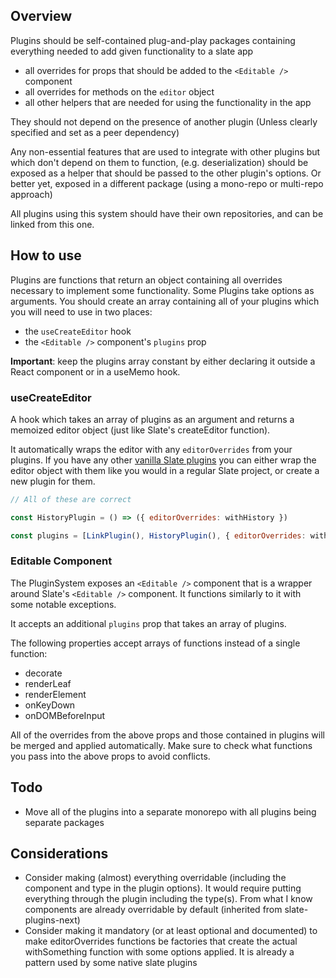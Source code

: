 ## Overview

Plugins should be self-contained plug-and-play packages containing everything needed to add given functionality to a slate app

- all overrides for props that should be added to the `<Editable />` component
- all overrides for methods on the `editor` object
- all other helpers that are needed for using the functionality in the app

They should not depend on the presence of another plugin (Unless clearly specified and set as a peer dependency)

Any non-essential features that are used to integrate with other plugins but which don't depend on them to function, (e.g. deserialization) should be exposed as a helper that should be passed to the other plugin's options. Or better yet, exposed in a different package (using a mono-repo or multi-repo approach)

All plugins using this system should have their own repositories, and can be linked from this one.

## How to use

Plugins are functions that return an object containing all overrides necessary to implement some functionality. Some Plugins take options as arguments. You should create an array containing all of your plugins which you will need to use in two places:

- the `useCreateEditor` hook
- the `<Editable />` component's `plugins` prop

**Important**: keep the plugins array constant by either declaring it outside a React component or in a useMemo hook.

### useCreateEditor

A hook which takes an array of plugins as an argument and returns a memoized editor object (just like Slate's createEditor function).

It automatically wraps the editor with any `editorOverrides` from your plugins. If you have any other [vanilla Slate plugins](https://docs.slatejs.org/concepts/07-plugins) you can either wrap the editor object with them like you would in a regular Slate project, or create a new plugin for them.

```js
// All of these are correct

const HistoryPlugin = () => ({ editorOverrides: withHistory })

const plugins = [LinkPlugin(), HistoryPlugin(), { editorOverrides: withImages }]
```

### Editable Component

The PluginSystem exposes an `<Editable />` component that is a wrapper around Slate's `<Editable />` component. It functions similarly to it with some notable exceptions.

It accepts an additional `plugins` prop that takes an array of plugins.

The following properties accept arrays of functions instead of a single function:

- decorate
- renderLeaf
- renderElement
- onKeyDown
- onDOMBeforeInput

All of the overrides from the above props and those contained in plugins will be merged and applied automatically. Make sure to check what functions you pass into the above props to avoid conflicts.

## Todo

- Move all of the plugins into a separate monorepo with all plugins being separate packages

## Considerations

- Consider making (almost) everything overridable (including the component and type in the plugin options). It would require putting everything through the plugin including the type(s). From what I know components are already overridable by default (inherited from slate-plugins-next)
- Consider making it mandatory (or at least optional and documented) to make editorOverrides functions be factories that create the actual withSomething function with some options applied. It is already a pattern used by some native slate plugins
